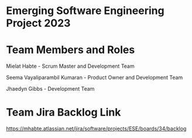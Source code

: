 # Emerging Software Engineering Project 2023

# Team Members and Roles
Mielat Habte - Scrum Master and Development Team

Seema Vayaliparambil Kumaran - Product Owner and Development Team

Jhaedyn Gibbs - Development Team 

# Team Jira Backlog Link
https://mhabte.atlassian.net/jira/software/projects/ESE/boards/34/backlog
